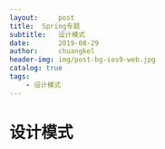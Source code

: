 ```yaml
---
layout:     post
title:	Spring专题
subtitle: 	设计模式 
date:       2019-08-29
author:     chuangkel
header-img: img/post-bg-ios9-web.jpg
catalog: true
tags:
    - 设计模式
---
```


# 设计模式 




